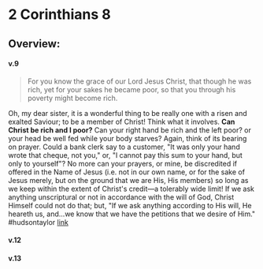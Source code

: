 # 2 Corinthians 8

## Overview:


#### v.9
>For you know the grace of our Lord Jesus Christ, that though he was rich, yet for your sakes he became poor, so that you through his poverty might become rich.

Oh, my dear sister, it is a wonderful thing to be really one with a risen and exalted Saviour; to be a member of Christ! Think what it involves. **Can Christ be rich and I poor?** Can your right hand be rich and the left poor? or your head be well fed while your body starves? Again, think of its bearing on prayer. Could a bank clerk say to a customer, "It was only your hand wrote that cheque, not you," or, "I cannot pay this sum to your hand, but only to yourself"? No more can your prayers, or mine, be discredited if offered in the Name of Jesus (i.e. not in our own name, or for the sake of Jesus merely, but on the ground that we are His, His members) so long as we keep within the extent of Christ's credit—a tolerably wide limit! If we ask anything unscriptural or not in accordance with the will of God, Christ Himself could not do that; but, "If we ask anything according to His will, He heareth us, and...we know that we have the petitions that we desire of Him."
#hudsontaylor [link](https://www.wholesomewords.org/missions/biotaylor11.html)


#### v.12
>

#### v.13
>




